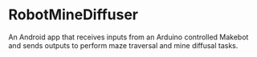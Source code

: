 # RobotMineDiffuser
An Android app that receives inputs from an Arduino controlled Makebot and sends outputs to perform maze traversal and mine diffusal tasks.
